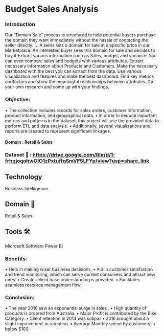 # Budget Sales Analysis

 ### Introduction
Our "Domain Sale" process is structured to help potential buyers purchase the domain they want immediately without the hassle of contacting the seller directly. ... A seller lists a domain for sale at a specific price in our Marketplace. An interested buyer sees this domain for sale and
decides to buy it.Extract various information such as Sales, budget, and variance. You can even compare sales and budgets with various attributes. Extract necessary information about Products and Customers. Make the necessary dashboard with the best you can extract from the data.
Use various visualization and features and make the best dashboard. 
Find key metrics andfactors and show the meaningful relationships between attributes. Do your own research and come up with your findings.

### Objective:
• The collection includes records for sales orders, customer information, product information, and geographical data. 
• In order to deduce important metrics and patterns in the dataset, this project will use the provided data to perform ETL and data analysis. 
• Additionally, several visualizations and reports are created to represent significant linkages. 

#### Domain : Retail & Sales

### Dataset 📀 : https://drive.google.com/file/d/1-frhqjoqohwOIO1zPxtuffqSmVF5LFYp/view?usp=share_link

## Technology  
Business Intelligence

## Domain 🛒
Retail & Sales

## Tools 🛠
Microsoft Software Power BI

### Benefits:
• Help in making wiser business decisions. 
• Aid in customer satisfaction and trend monitoring, which can serve current consumers and attract new ones. 
• Greater client base understanding is provided. 
• Facilitates seamless resource management flow. 


### Conclusion:
• The year 2016 saw an exponential surge in sales .
• High quantity of products is ordered from Australia.
• Major Profit is contributed by the Bike Category.
• Client retention in 2014 was subpar
• 2016 brought about a slight improvement in retention.
• Average Monthly spend by customers is below $100 
